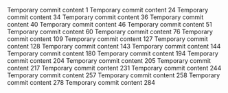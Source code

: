 Temporary commit content 1
Temporary commit content 24
Temporary commit content 34
Temporary commit content 36
Temporary commit content 40
Temporary commit content 46
Temporary commit content 51
Temporary commit content 60
Temporary commit content 76
Temporary commit content 109
Temporary commit content 127
Temporary commit content 128
Temporary commit content 143
Temporary commit content 144
Temporary commit content 180
Temporary commit content 194
Temporary commit content 204
Temporary commit content 205
Temporary commit content 217
Temporary commit content 231
Temporary commit content 244
Temporary commit content 257
Temporary commit content 258
Temporary commit content 278
Temporary commit content 284
